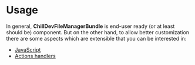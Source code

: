 <!---
# This file is part of the ChillDev FileManager bundle.
#
# @author Rafał Wrzeszcz <rafal.wrzeszcz@wrzasq.pl>
# @copyright 2013 - 2014 © by Rafał Wrzeszcz - Wrzasq.pl.
# @version 0.1.3
# @since 0.0.3
# @package ChillDev\Bundle\FileManagerBundle
-->

# Usage

In general, **ChillDevFileManagerBundle** is end-user ready (or at least should be) component. But on the other hand, to allow better customization there are some aspects which are extensible that you can be interested in:

-   [JavaScript](./usage/javascript.md)
-   [Actions handlers](./usage/actions-handlers.md)
